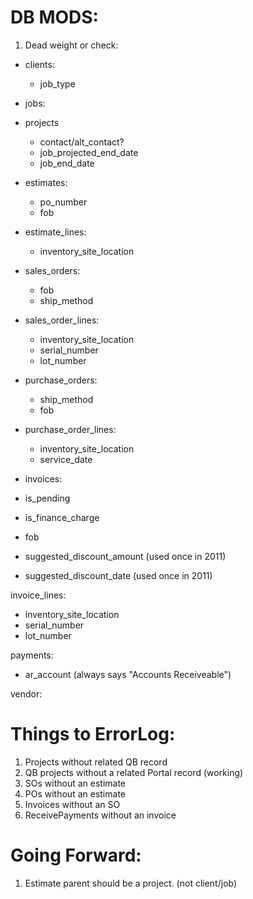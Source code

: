 # DB MODS:

1. Dead weight or check:

- clients:
  - job_type
  
- jobs:
 
- projects
  - contact/alt_contact?
  - job_projected_end_date
  - job_end_date
  
- estimates:
  - po_number
  - fob
  
- estimate_lines:
  - inventory_site_location

- sales_orders:
   - fob
   - ship_method
   
- sales_order_lines:
  - inventory_site_location
  - serial_number
  - lot_number
  
- purchase_orders:
   - ship_method
   - fob
   
- purchase_order_lines:
  - inventory_site_location
  - service_date

- invoices:
 - is_pending
 - is_finance_charge
 - fob
 - suggested_discount_amount (used once in 2011)
 - suggested_discount_date (used once in 2011)

invoice_lines:
 - inventory_site_location
 - serial_number
 - lot_number

payments:
  - ar_account (always says "Accounts Receiveable")
  
vendor:

# Things to ErrorLog:

1. Projects without related QB record
1. QB projects without a related Portal record (working)
1. SOs without an estimate
1. POs without an estimate
1. Invoices without an SO
1. ReceivePayments without an invoice


# Going Forward:
1. Estimate parent should be a project. (not client/job)